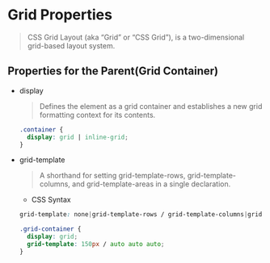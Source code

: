 # Grid Properties

> CSS Grid Layout (aka “Grid” or “CSS Grid”), is a two-dimensional grid-based
> layout system.

## Properties for the Parent(Grid Container)

- display

  > Defines the element as a grid container and establishes a new grid
  > formatting context for its contents.

  ```css
  .container {
    display: grid | inline-grid;
  }
  ```

- grid-template

  > A shorthand for setting grid-template-rows, grid-template-columns, and
  > grid-template-areas in a single declaration.

  - CSS Syntax

  ```css
  grid-template: none|grid-template-rows / grid-template-columns|grid-template-areas|initial|inherit;
  ```

    <!-- This grid layout has three columns, and the first row is 150px high: -->

  ```css
  .grid-container {
    display: grid;
    grid-template: 150px / auto auto auto;
  }
  ```

  <!-- [reference:A Complete Guide to Grid](https://css-tricks.com/snippets/css/complete-guide-grid/#grid-properties) -->
